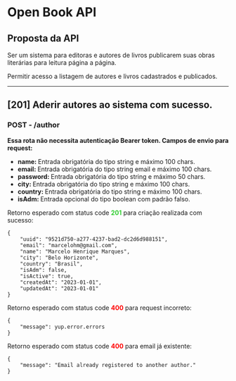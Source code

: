 <h1>Open Book API</h1>

<h2>Proposta da API</h2>
<p>Ser um sistema para editoras e autores de livros publicarem suas obras literárias para leitura página a página.</p>
<p>Permitir acesso a listagem de autores e livros cadastrados e publicados.</p>
<hr>

<h2>[201] Aderir autores ao sistema com sucesso.</h2>
<h3>POST - /author</h3>

<strong>Essa rota não necessita autenticação Bearer token. Campos de envio para request:</strong>
<ul>
    <li><strong>name: </strong>Entrada obrigatória do tipo string e máximo 100 chars.</li>
    <li><strong>email: </strong>Entrada obrigatória do tipo string email e máximo 100 chars.</li>
    <li><strong>password: </strong>Entrada obrigatória do tipo string e máximo 50 chars.</li>
    <li><strong>city: </strong>Entrada obrigatória do tipo string e máximo 100 chars.</li>
    <li><strong>country: </strong>Entrada obrigatória do tipo string e máximo 100 chars.</li>
    <li><strong>isAdm: </strong>Entrada opcional do tipo boolean com padrão falso.</li>
</ul>

<p>Retorno esperado com status code <strong style="color:LimeGreen">201</strong> para criação realizada com sucesso:</p>
<code><pre>
{
    "uuid": "9521d750-a277-4237-bad2-dc2d6d988151",
    "email": "marcelohm@gmail.com",
    "name": "Marcelo Henrique Marques",
    "city": "Belo Horizonte",
    "country": "Brasil",
    "isAdm": false,
    "isActive": true,
    "createdAt": "2023-01-01",
    "updatedAt": "2023-01-01"
}
</pre></code>
<p>Retorno esperado com status code <strong style="color:red">400</strong> para request incorreto:</p>
<code><pre>
{
    "message": yup.error.errors
}
</pre></code>
<p>Retorno esperado com status code <strong style="color:red">400</strong> para email já existente:</p>
<code><pre>
{
    "message": "Email already registered to another author."
}
</pre></code>